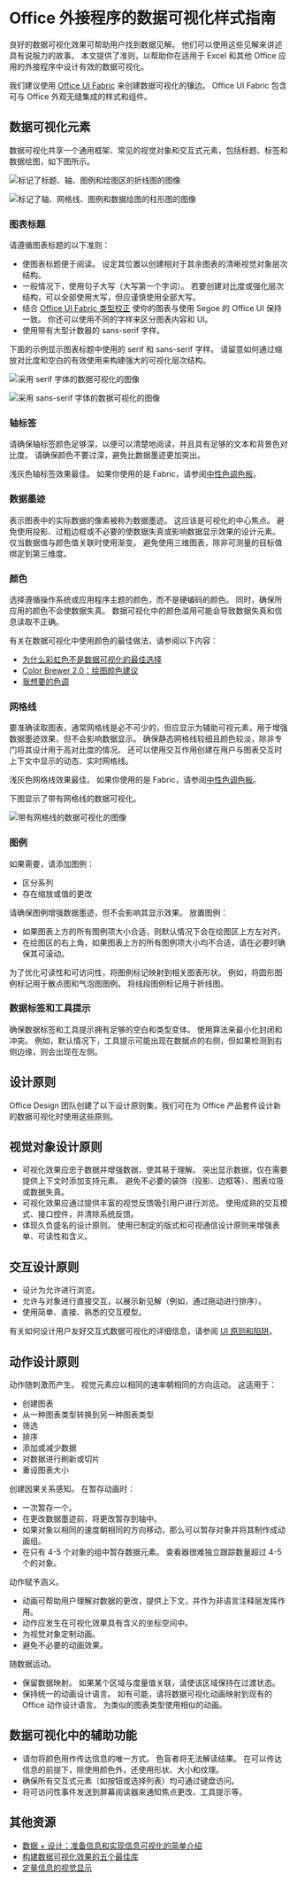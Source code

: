
# Office 外接程序的数据可视化样式指南

良好的数据可视化效果可帮助用户找到数据见解。 他们可以使用这些见解来讲述具有说服力的故事。 本文提供了准则，以帮助你在适用于 Excel 和其他 Office 应用的外接程序中设计有效的数据可视化。

我们建议使用 [Office UI Fabric](http://dev.office.com/fabric) 来创建数据可视化的镶边。 Office UI Fabric 包含可与 Office 外观无缝集成的样式和组件。 

<!--The following figure shows a data visualization in an add-in that uses Fabric.

![Image of a data visualization with Fabric elements applied**](../../images/fabric-data-visualization.png) 

-->

## 数据可视化元素

数据可视化共享一个通用框架、常见的视觉对象和交互式元素，包括标题、标签和数据绘图，如下图所示。

![标记了标题、轴、图例和绘图区的折线图的图像](../../images/data_visualization_line_chart.png)
![标记了轴、网格线、图例和数据绘图的柱形图的图像](../../images/data_visualization_column_chart.png)

### 图表标题

请遵循图表标题的以下准则：

- 使图表标题便于阅读。 设定其位置以创建相对于其余图表的清晰视觉对象层次结构。
- 一般情况下，使用句子大写（大写第一个字词）。 若要创建对比度或强化层次结构，可以全部使用大写，但应谨慎使用全部大写。
- 结合 [Office UI Fabric 类型校正](http://dev.office.com/fabric/styles#typography) 使你的图表与使用 Segoe 的 Office UI 保持一致。 你还可以使用不同的字样来区分图表内容和 UI。
- 使用带有大型计数器的 sans-serif 字样。

下面的示例显示图表标题中使用的 serif 和 sans-serif 字样。 请留意如何通过缩放对比度和空白的有效使用来构建强大的可视化层次结构。

![采用 serif 字体的数据可视化的图像](../../images/data_visualization_serif.png)
![采用 sans-serif 字体的数据可视化的图像](../../images/data_visualization_san_serif.png)

### 轴标签

请确保轴标签颜色足够深，以便可以清楚地阅读，并且具有足够的文本和背景色对比度。 请确保颜色不要过深，避免比数据墨迹更加突出。

浅灰色轴标签效果最佳。 如果你使用的是 Fabric，请参阅[中性色调色板](http://dev.office.com/fabric/styles#colors)。

### 数据墨迹

表示图表中的实际数据的像素被称为数据墨迹。 这应该是可视化的中心焦点。 避免使用投影、过粗边框或不必要的使数据失真或影响数据显示效果的设计元素。 仅当数据值与颜色值关联时使用渐变。 避免使用三维图表，除非可测量的目标值绑定到第三维度。

### 颜色

选择遵循操作系统或应用程序主题的颜色，而不是硬编码的颜色。 同时，确保所应用的颜色不会使数据失真。 数据可视化中的颜色滥用可能会导致数据失真和信息读取不正确。

有关在数据可视化中使用颜色的最佳做法，请参阅以下内容：


- [为什么彩虹色不是数据可视化的最佳选择](http://www.poynter.org/2013/why-rainbow-colors-arent-always-the-best-options-for-data-visualizations/224413/)
- [Color Brewer 2.0：绘图颜色建议](http://colorbrewer2.org/)
- [我想要的色调](http://tools.medialab.sciences-po.fr/iwanthue/)

### 网格线

要准确读取图表，通常网格线是必不可少的，但应显示为辅助可视元素，用于增强数据墨迹效果，但不会影响数据显示。 确保静态网格线较细且颜色较淡，除非专门将其设计用于高对比度的情况。 还可以使用交互作用创建在用户与图表交互时上下文中显示的动态、实时网格线。

浅灰色网格线效果最佳。 如果你使用的是 Fabric，请参阅[中性色调色板](http://dev.office.com/fabric/styles#color)。

下图显示了带有网格线的数据可视化。

![带有网格线的数据可视化的图像](../../images/data_visualization_gridlines.png)

### 图例

如果需要，请添加图例：

- 区分系列
- 存在缩放或值的更改

请确保图例增强数据墨迹，但不会影响其显示效果。 放置图例：


- 如果图表上方的所有图例项大小合适，则默认情况下会在绘图区上方左对齐。
- 在绘图区的右上角，如果图表上方的所有图例项大小均不合适，请在必要时确保其可滚动。

为了优化可读性和可访问性，将图例标记映射到相关图表形状。 例如，将圆形图例标记用于散点图和气泡图图例。 将线段图例标记用于折线图。

### 数据标签和工具提示

确保数据标签和工具提示拥有足够的空白和类型变体。 使用算法来最小化封闭和冲突。 例如，默认情况下，工具提示可能出现在数据点的右侧，但如果检测到右侧边缘，则会出现在左侧。

## 设计原则

Office Design 团队创建了以下设计原则集，我们可在为 Office 产品套件设计新的数据可视化时使用这些原则。

## 视觉对象设计原则


- 可视化效果应忠于数据并增强数据，使其易于理解。 突出显示数据，仅在需要提供上下文时添加支持元素。 避免不必要的装饰（投影、边框等）、图表垃圾或数据失真。
- 可视化效果应通过提供丰富的视觉反馈吸引用户进行浏览。 使用成熟的交互模式、接口控件，并清除系统反馈。
- 体现久负盛名的设计原则。 使用已制定的版式和可视通信设计原则来增强表单、可读性和含义。

## 交互设计原则

- 设计为允许进行浏览。
- 允许与对象进行直接交互，以展示新见解（例如，通过拖动进行排序）。
- 使用简单、直接、熟悉的交互模型。

有关如何设计用户友好交互式数据可视化的详细信息，请参阅 [UI 原则和陷阱](http://uitraps.com/)。

## 动作设计原则

动作随刺激而产生。 视觉元素应以相同的速率朝相同的方向运动。 这适用于：


- 创建图表
- 从一种图表类型转换到另一种图表类型
- 筛选
- 排序
- 添加或减少数据
- 对数据进行刷新或切片
- 重设图表大小

创建因果关系感知。 在暂存动画时：


- 一次暂存一个。 
- 在更改数据墨迹前，将更改暂存到轴中。
- 如果对象以相同的速度朝相同的方向移动，那么可以暂存对象并将其制作成动画组。
- 在只有 4-5 个对象的组中暂存数据元素。 查看器很难独立跟踪数量超过 4-5 个的对象。

动作赋予涵义。


- 动画可帮助用户理解对数据的更改，提供上下文，并作为非语言注释层发挥作用。
- 动作应发生在可视化效果具有含义的坐标空间中。
- 为视觉对象定制动画。 
- 避免不必要的动画效果。

随数据运动。

- 保留数据映射。 如果某个区域与度量值关联，请使该区域保持在过渡状态。
- 保持统一的动画设计语言。 如有可能，请将数据可视化动画映射到现有的 Office 动作设计语言。 为类似的图表类型使用相似的动画。

## 数据可视化中的辅助功能

- 请勿将颜色用作传达信息的唯一方式。 色盲者将无法解读结果。 在可以传达信息的前提下，除使用颜色外，还使用形状、大小和纹理。
- 确保所有交互式元素（如按钮或选择列表）均可通过键盘访问。
- 将可访问性事件发送到屏幕阅读器来通知焦点更改、工具提示等。

## 其他资源 

- [数据 + 设计：准备信息和实现信息可视化的简单介绍](https://infoactive.co/data-design)
- [构建数据可视化效果的五个最佳库](http://www.fastcompany.com/3029760/the-five-best-libraries-for-building-data-vizualizations)
- [定量信息的视觉显示](https://www.edwardtufte.com/tufte/books_vdqi)
